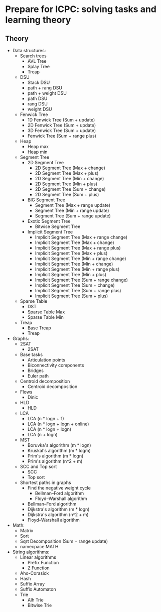 # Prepare for ICPC: solving tasks and learning theory

## Theory
- Data structures:
  - Search trees
    - AVL Tree
    - Splay Tree
    - Treap
  - DSU
    - Stack DSU
    - path + rang DSU
    - path + weight DSU
    - path DSU
    - rang DSU
    - weight DSU
  - Fenwick Tree
    - 1D Fenwick Tree (Sum + update)
    - 2D Fenwick Tree (Sum + update)
    - 3D Fenwick Tree (Sum + update)
    - Fenwick Tree (Sum + range plus)
  - Heap
    - Heap max
    - Heap min
  - Segment Tree
    - 2D Segment Tree
      - 2D Segment Tree (Max + change)
      - 2D Segment Tree (Max + plus)
      - 2D Segment Tree (Min + change)
      - 2D Segment Tree (Min + plus)
      - 2D Segment Tree (Sum + change)
      - 2D Segment Tree (Sum + plus)
    - BIG Segment Tree
      - Segment Tree (Max + range update)
      - Segment Tree (Min + range update)
      - Segment Tree (Sum + range update)
    - Exotic Segment Tree
      - Bitwise Segment Tree
    - Implicit Segment Tree
      - Implicit Segment Tree (Max + range change)
      - Implicit Segment Tree (Max + change)
      - Implicit Segment Tree (Max + range plus)
      - Implicit Segment Tree (Max + plus)
      - Implicit Segment Tree (Min + range change)
      - Implicit Segment Tree (Min + change)
      - Implicit Segment Tree (Min + range plus)
      - Implicit Segment Tree (Min + plus)
      - Implicit Segment Tree (Sum + range change)
      - Implicit Segment Tree (Sum + change)
      - Implicit Segment Tree (Sum + range plus)
      - Implicit Segment Tree (Sum + plus)
  - Sparse Table
    - DST
    - Sparse Table Max
    - Sparse Table Min
  - Treap
    - Base Treap
    - Treap
- Graphs:
  - 2SAT
    - 2SAT
  - Base tasks
    - Articulation points
    - Biconnectivity components
    - Bridges
    - Euler path
  - Centroid decomposition
    - Centroid decomposition
  - Flows
    - Dinic
  - HLD
    - HLD
  - LCA
    - LCA (n * logn + 1)
    - LCA (n * logn + logn + online)
    - LCA (n * logn + logn)
    - LCA (n + logn)
  - MST
    - Boruvka's algorithm (m * logn)
    - Kruskal's algorithm (m * logm)
    - Prim's algorithm (m * logn)
    - Prim's algorithm (n^2 + m)
  - SCC and Top sort
    - SCC
    - Top sort
  - Shortest paths in graphs
    - Find the negative weight cycle
      - Bellman–Ford algorithm
      - Floyd–Warshall algorithm
    - Bellman–Ford algorithm
    - Dijkstra's algorithm (m * logn)
    - Dijkstra's algorithm (n^2 + m)
    - Floyd–Warshall algorithm
- Math:
  - Matrix
  - Sort
  - Sqrt Decomposition (Sum + range update)
  - namecpace MATH
- String algorithms:
  - Linear algorithms
    - Prefix Function
    - Z Function
  - Aho-Corasick
  - Hash
  - Suffix Array
  - Suffix Automaton
  - Trie
    - Alh Trie
    - Bitwise Trie
